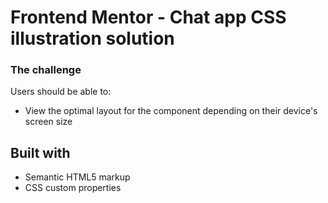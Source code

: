 # Frontend Mentor - Chat app CSS illustration solution

### The challenge

Users should be able to:

- View the optimal layout for the component depending on their device's screen size

## Built with

- Semantic HTML5 markup
- CSS custom properties


